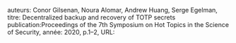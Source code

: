 auteurs: Conor Gilsenan, Noura Alomar, Andrew Huang, Serge Egelman, 
titre: Decentralized backup and recovery of TOTP secrets
publication:Proceedings of the 7th Symposium on Hot Topics in the Science of Security, 
année: 2020, 
p.1–2,
URL: 

